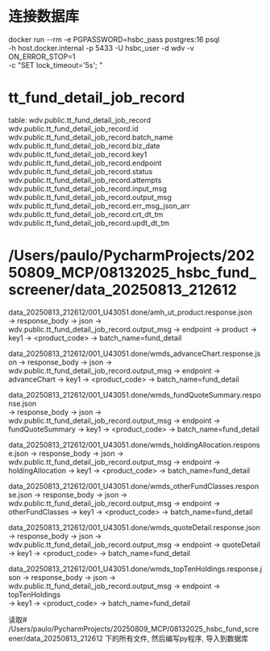 
# 连接数据库
docker run --rm -e PGPASSWORD=hsbc_pass postgres:16 psql \
  -h host.docker.internal -p 5433 -U hsbc_user -d wdv -v ON_ERROR_STOP=1 \
  -c "SET lock_timeout='5s'; "

# tt_fund_detail_job_record
table:
wdv.public.tt_fund_detail_job_record
wdv.public.tt_fund_detail_job_record.id
wdv.public.tt_fund_detail_job_record.batch_name
wdv.public.tt_fund_detail_job_record.biz_date
wdv.public.tt_fund_detail_job_record.key1
wdv.public.tt_fund_detail_job_record.endpoint
wdv.public.tt_fund_detail_job_record.status
wdv.public.tt_fund_detail_job_record.attempts
wdv.public.tt_fund_detail_job_record.input_msg
wdv.public.tt_fund_detail_job_record.output_msg
wdv.public.tt_fund_detail_job_record.err_msg_json_arr
wdv.public.tt_fund_detail_job_record.crt_dt_tm
wdv.public.tt_fund_detail_job_record.updt_dt_tm

# /Users/paulo/PycharmProjects/20250809_MCP/08132025_hsbc_fund_screener/data_20250813_212612 
data_20250813_212612/001_U43051.done/amh_ut_product.response.json   
-> response_body -> json -> wdv.public.tt_fund_detail_job_record.output_msg
-> endpoint -> product
-> key1 -> <product_code>
-> batch_name=fund_detail

data_20250813_212612/001_U43051.done/wmds_advanceChart.response.json 
-> response_body -> json -> wdv.public.tt_fund_detail_job_record.output_msg
-> endpoint -> advanceChart
-> key1 -> <product_code>
-> batch_name=fund_detail

data_20250813_212612/001_U43051.done/wmds_fundQuoteSummary.response.json  
-> response_body -> json -> wdv.public.tt_fund_detail_job_record.output_msg
-> endpoint -> fundQuoteSummary
-> key1 -> <product_code>
-> batch_name=fund_detail

data_20250813_212612/001_U43051.done/wmds_holdingAllocation.response.json 
-> response_body -> json -> wdv.public.tt_fund_detail_job_record.output_msg
-> endpoint -> holdingAllocation
-> key1 -> <product_code>
-> batch_name=fund_detail

data_20250813_212612/001_U43051.done/wmds_otherFundClasses.response.json 
-> response_body -> json -> wdv.public.tt_fund_detail_job_record.output_msg
-> endpoint -> otherFundClasses
-> key1 -> <product_code>
-> batch_name=fund_detail

data_20250813_212612/001_U43051.done/wmds_quoteDetail.response.json   
-> response_body -> json -> wdv.public.tt_fund_detail_job_record.output_msg
-> endpoint -> quoteDetail
-> key1 -> <product_code>
-> batch_name=fund_detail

data_20250813_212612/001_U43051.done/wmds_topTenHoldings.response.json 
-> response_body -> json -> wdv.public.tt_fund_detail_job_record.output_msg
-> endpoint -> topTenHoldings   
-> key1 -> <product_code>
-> batch_name=fund_detail

读取# /Users/paulo/PycharmProjects/20250809_MCP/08132025_hsbc_fund_screener/data_20250813_212612  下的所有文件, 然后编写py程序, 导入到数据库